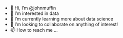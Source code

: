 - 👋 Hi, I’m @johnmuffin
- 👀 I’m interested in data
- 🌱 I’m currently learning more about data science
- 💞️ I’m looking to collaborate on anything of interest!
- 📫 How to reach me ...

<!---
johnmuffin/johnmuffin is a ✨ special ✨ repository because its `README.md` (this file) appears on your GitHub profile.
You can click the Preview link to take a look at your changes.
--->
